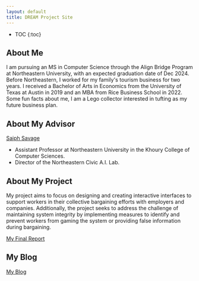 ```yaml
---
layout: default
title: DREAM Project Site
---
```


* TOC
{:toc}

## About Me

I am pursuing an MS in Computer Science through the Align Bridge Program at Northeastern University, with an expected graduation date of Dec 2024. Before Northeastern, I worked for my family's tourism business for two years. I received a Bachelor of Arts in Economics from the University of Texas at Austin in 2019 and an MBA from Rice Business School in 2022. Some fun facts about me, I am a Lego collector interested in tufting as my future business plan.

## About My Advisor

[Saiph Savage](http://www.saiph.org/)
- Assistant Professor at Northeastern University in the Khoury College of Computer Sciences.
- Director of the Northeastern Civic A.I. Lab.

## About My Project

My project aims to focus on designing and creating interactive interfaces to support workers in their collective bargaining efforts with employers and companies. Additionally, the project seeks to address the challenge of maintaining system integrity by implementing measures to identify and prevent workers from gaming the system or providing false information during bargaining.

[My Final Report](files/finalreport.pdf)

## My Blog

[My Blog](blog.html)
